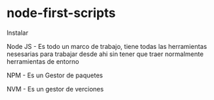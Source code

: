 # node-first-scripts

Instalar 

Node JS - Es todo un marco de trabajo, tiene todas las herramientas nesesarias para 
trabajar desde ahi sin tener que traer normalmente herramientas de entorno

NPM - Es un Gestor de paquetes

NVM - Es un gestor de verciones



